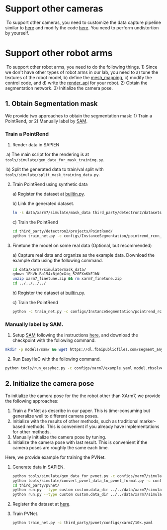 # Support other cameras

​	To support other cameras, you need to customize the data capture pipeline similar to [here](../easyhec/utils/realsense_api.py) and modify the code [here](../easyhec/trainer/rbsolve_iter.py#L214). You need to perform undistortion by yourself.

# Support other robot arms

​	To support other robot arms, you need to do the following things.
	1) Since we don't have other types of robot arms in our lab, you need to a) tune the textures of the robot model, b) define the [mesh_mapping](../easyhec/structures/xarm_mapping.py), c) modify the control code, and d) write the [render_api](../easyhec/utils/render_api.py#L136) for your robot.
	2) Obtain the segmentation network.
	3) Initialize the camera pose.

## 1. Obtain Segmentation mask

We provide two approaches to obtain the segmentation mask: 1) Train a PointRend, or 2) Manually label by [SAM](https://segment-anything.com/).

### Train a PointRend

1) Render data in SAPIEN

​		a) The main script for the rendering is at ``tools/simulate/gen_data_for_mask_training.py``.

​		b) Split the generated data to train/val split with ``tools/simulate/split_mask_training_data.py``.

2. Train PointRend using synthetic data

   a) Register the dataset at [builtin.py](../third_party/detectron2/detectron2/data/datasets/builtin.py#L321).

   b) Link the generated dataset.

   ```bash
   ln -s data/xarm7/simulate/mask_data third_party/detectron2/datasets/xarm7
   ```

   c) Train the PointRend

   ```bash
   cd third_party/detectron2/projects/PointRend/
   python train_net.py -c configs/InstanceSegmentation/pointrend_rcnn_R_50_FPN_3x_xarm7.yaml
   ```

3. Finetune the model on some real data (Optional, but recommended)

   a) Capture real data and organize as the example data. Download the example data using the following command.

   ```bash
   cd data/xarm7/simulate/mask_data/
   gdown 1FhVb-Ba154x8jdQxXiq_520EXnKkFJhN
   unzip xarm7_finetune.zip && rm xarm7_finetune.zip
   cd ../../../../
   ```

   b) Register the dataset at [builtin.py](../third_party/detectron2/detectron2/data/datasets/builtin.py#L321).

   c) Train the PointRend

   ```bash
   python -c train_net.py -c configs/InstanceSegmentation/pointrend_rcnn_R_50_FPN_3x_xarm7_finetune.yaml
   ```

### Manually label by SAM.

1. Setup [SAM](https://github.com/facebookresearch/segment-anything) following the instructions [here](https://github.com/facebookresearch/segment-anything#installation), and download the checkpoint with the following command.

```bash
mkdir -p models/sam/ && wget https://dl.fbaipublicfiles.com/segment_anything/sam_vit_h_4b8939.pth -O models/sam/sam_vit_h_4b8939.pth
```

2. Run EasyHeC with the following command.

```bash
python tools/run_easyhec.py -c configs/xarm7/example.yaml model.rbsolver_iter.use_realarm.use_sam True
```

## 2. Initialize the camera pose

To initialize the camera pose for the the robot other than XArm7, we provide the following approaches:

1) Train a PVNet as describe in our paper. This is time-consuming but generalize well to different camera poses.
2) Initialize with the results of other methods, such as traditional marker-based methods. This is convenient if you already have implementations for other methods.
3) Manually initialize the camera pose by tuning.
4) Initialize the camera pose with last result. This is convenient if the camera poses are roughly the same each time.

Here, we provide example for training the PVNet.

1. Generate data in SAPIEN.

   ```bash
   python tools/simulate/gen_data_for_pvnet.py -c configs/xarm7/simulate/pvnet_data.yaml
   python tools/simulate/convert_pvnet_data_to_pvnet_format.py -c configs/xarm7/simulate/pvnet_data.yaml
   cd third_party/pvnet/
   python run.py --type custom custom.data_dir ../../data/xarm7/simulate/pvnet_data/pvnet_format/train
   python run.py --type custom custom.data_dir ../../data/xarm7/simulate/pvnet_data/pvnet_format/test
   ```

2. Register the dataset at [here](../third_party/pvnet/lib/datasets/dataset_catalog.py).

3. Train PVNet.

   ```bash
   python train_net.py -c third_party/pvnet/configs/xarm7/10k.yaml
   ```

   

